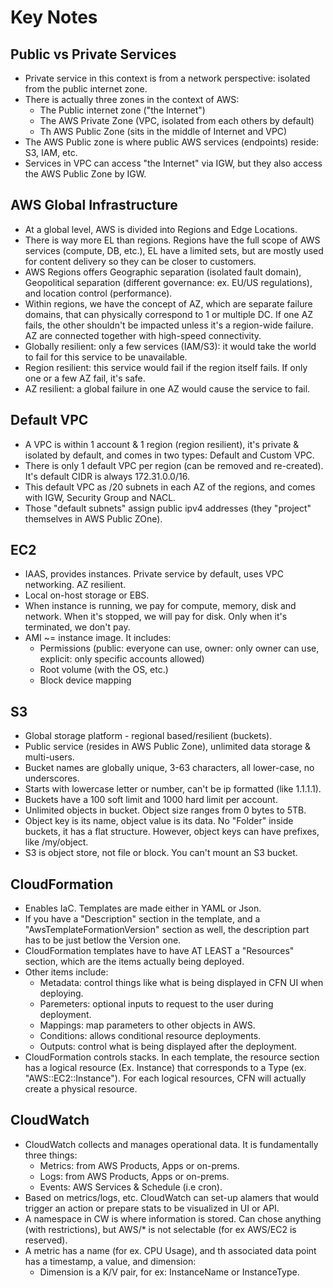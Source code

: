 # Key Notes

## Public vs Private Services

* Private service in this context is from a network perspective: isolated from the public internet zone.
* There is actually three zones in the context of AWS:
    - The Public internet zone ("the Internet")
    - The AWS Private Zone (VPC, isolated from each others by default)
    - Th AWS Public Zone (sits in the middle of Internet and VPC)
* The AWS Public zone is where public AWS services (endpoints) reside: S3, IAM, etc.
* Services in VPC can access "the Internet" via IGW, but they also access the AWS Public Zone by IGW.

## AWS Global Infrastructure

* At a global level, AWS is divided into Regions and Edge Locations.
* There is way more EL than regions. Regions have the full scope of AWS services (compute, DB, etc.), EL have a limited sets, but are mostly used for content delivery so they can be closer to customers.
* AWS Regions offers Geographic separation (isolated fault domain), Geopolitical separation (different governance: ex. EU/US regulations), and location control (performance).
* Within regions, we have the concept of AZ, which are separate failure domains, that can physically correspond to 1 or multiple DC. If one AZ fails, the other shouldn't be impacted unless it's a region-wide failure. AZ are connected together with high-speed connectivity.
* Globally resilient: only a few services (IAM/S3): it would take the world to fail for this service to be unavailable.
* Region resilient: this service would fail if the region itself fails. If only one or a few AZ fail, it's safe.
* AZ resilient: a global failure in one AZ would cause the service to fail.

## Default VPC

* A VPC is within 1 account & 1 region (region resilient), it's private & isolated by default, and comes in two types: Default and Custom VPC.
* There is only 1 default VPC per region (can be removed and re-created). It's default CIDR is always 172.31.0.0/16.
* This default VPC as /20 subnets in each AZ of the regions, and comes with IGW, Security Group and NACL.
* Those "default subnets" assign public ipv4 addresses (they "project" themselves in AWS Public ZOne).

## EC2

* IAAS, provides instances. Private service by default, uses VPC networking. AZ resilient.
* Local on-host storage or EBS.
* When instance is running, we pay for compute, memory, disk and network. When it's stopped, we will pay for disk. Only when it's terminated, we don't pay.
* AMI ~= instance image. It includes:
    - Permissions (public: everyone can use, owner: only owner can use, explicit: only specific accounts allowed)
    - Root volume (with the OS, etc.)
    - Block device mapping

## S3

* Global storage platform - regional based/resilient (buckets).
* Public service (resides in AWS Public Zone), unlimited data storage & multi-users.
* Bucket names are globally unique, 3-63 characters, all lower-case, no underscores.
* Starts with lowercase letter or number, can't be ip formatted (like 1.1.1.1).
* Buckets have a 100 soft limit and 1000 hard limit per account.
* Unlimited objects in bucket. Object size ranges from 0 bytes to 5TB.
* Object key is its name, object value is its data. No "Folder" inside buckets, it has a flat structure. However, object keys can have prefixes, like /my/object.
* S3 is object store, not file or block. You can't mount an S3 bucket.

## CloudFormation

* Enables IaC. Templates are made either in YAML or Json.
* If you have a "Description" section in the template, and a "AwsTemplateFormationVersion" section as well, the description part has to be just betlow the Version one.
* CloudFormation templates have to have AT LEAST a "Resources" section, which are the items actually being deployed.
* Other items include:
    - Metadata: control things like what is being displayed in CFN UI when deploying.
    - Paremeters: optional inputs to request to the user during deployment.
    - Mappings: map parameters to other objects in AWS.
    - Conditions: allows conditional resource deployments.
    - Outputs: control what is being displayed after the deployment.
* CloudFormation controls stacks. In each template, the resource section has a logical resource (Ex. Instance) that corresponds to a Type (ex. "AWS::EC2::Instance"). For each logical resources, CFN will actually create a physical resource.

## CloudWatch

* CloudWatch collects and manages operational data. It is fundamentally three things:
    - Metrics: from AWS Products, Apps or on-prems.
    - Logs: from AWS Products, Apps or on-prems.
    - Events: AWS Services & Schedule (i.e cron).
* Based on metrics/logs, etc. CloudWatch can set-up alamers that would trigger an action or prepare stats to be visualized in UI or API.
* A namespace in CW is where information is stored. Can chose anything (with restrictions), but AWS/* is not selectable (for ex AWS/EC2 is reserved).
* A metric has a name (for ex. CPU Usage), and th associated data point has a timestamp, a value, and dimension:
    - Dimension is a K/V pair, for ex: InstanceName or InstanceType.